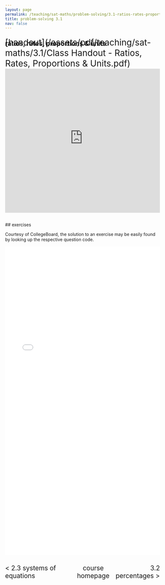 ```yaml
---
layout: page
permalink: /teaching/sat-maths/problem-solving/3.1-ratios-rates-proportions-units/
title: problem-solving 3.1
nav: false
---
```


## ratios, rates, proportions & units

<div style="margin-top: -50px;"></div>
<span style="float:right; font-size: 2em;">  [handout](/assets/pdf/teaching/sat-maths/3.1/Class Handout - Ratios, Rates, Proportions & Units.pdf)</span> 
<br> 
<div style="margin-top: 30px;"></div>
<iframe 
    class="rounded z-depth-1" 
    zoomable="true" 
    style="width: 100%; height: 350pt;" 
    src="https://www.youtube-nocookie.com/embed/l54bXrhFGCM?si=PGo-Uay1b2Z80P75" 
    title="YouTube video player" 
    frameborder="0" 
    allow="accelerometer; autoplay; clipboard-write; encrypted-media; gyroscope; picture-in-picture; web-share" 
    referrerpolicy="strict-origin-when-cross-origin" 
    allowfullscreen>
</iframe>


<div style="margin-top: 30px;"></div>
## exercises 

Courtesy of CollegeBoard, the solution to an exercise may be easily found by looking up the respective question code.


<center>
<iframe src="/assets/pdf/teaching/sat-maths/3.1/Exercises - Ratios, Rates, Proportions & Units.pdf" width="100%" height="1000" style="border: none;">
  <p>Your browser does not support iframes.</p>
</iframe>
</center>

<div style="margin-top: 30px;"></div>
<div style="display: flex; justify-content: space-between; align-items: center;">
  <a href="/teaching/sat-maths/advanced-maths/2.3-systems-of-equations/" style="font-size: 1.5em; text-decoration: none;"> < 2.3 systems of equations </a>
  <a href="/teaching/sat-maths/" style="font-size: 1.5em; text-decoration: none; text-align: center;"> course homepage </a>
  <a href="/teaching/sat-maths/problem-solving/3.2-percentages/" style="font-size: 1.5em; text-decoration: none; text-align: right;"> 3.2 percentages > </a>
</div>


